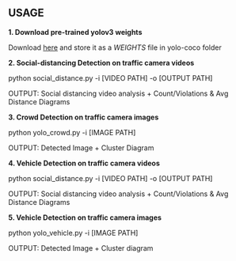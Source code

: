 ## USAGE

**1. Download pre-trained yolov3 weights** 

Download [here](https://pjreddie.com/media/files/yolov3.weights) and store it as a *WEIGHTS* file in yolo-coco folder

**2. Social-distancing Detection on traffic camera videos**

python social_distance.py -i [VIDEO PATH] -o [OUTPUT PATH]

OUTPUT: Social distancing video analysis + Count/Violations & Avg Distance Diagrams

**3. Crowd Detection on traffic camera images**

python yolo_crowd.py -i [IMAGE PATH]

OUTPUT: Detected Image + Cluster Diagram

**4. Vehicle Detection on  traffic camera videos**

python social_distance.py -i [VIDEO PATH] -o [OUTPUT PATH]

OUTPUT: Social distancing video analysis + Count/Violations & Avg Distance Diagrams

**5. Vehicle Detection on traffic camera images**

python yolo_vehicle.py -i [IMAGE PATH]

OUTPUT: Detected Image + Cluster diagram
